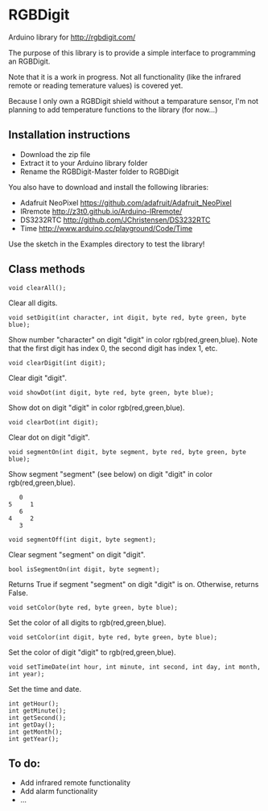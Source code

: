 # RGBDigit
Arduino library for http://rgbdigit.com/

The purpose of this library is to provide a simple interface to programming an RGBDigit.

Note that it is a work in progress. Not all functionality (like the infrared remote or reading temerature values) is covered yet.

Because I only own a RGBDigit shield without a temparature sensor, I'm not planning to add temperature functions to the library (for now...)

## Installation instructions
* Download the zip file
* Extract it to your Arduino library folder
* Rename the RGBDigit-Master folder to RGBDigit
 
You also have to download and install the following libraries:
* Adafruit NeoPixel https://github.com/adafruit/Adafruit_NeoPixel
* IRremote http://z3t0.github.io/Arduino-IRremote/
* DS3232RTC http://github.com/JChristensen/DS3232RTC
* Time http://www.arduino.cc/playground/Code/Time

Use the sketch in the Examples directory to test the library!

## Class methods
    void clearAll();
Clear all digits.

    void setDigit(int character, int digit, byte red, byte green, byte blue);
Show number "character" on digit "digit" in color rgb(red,green,blue). Note that the first digit has index 0, the second digit has index 1, etc.

    void clearDigit(int digit);
Clear digit "digit".

    void showDot(int digit, byte red, byte green, byte blue);
Show dot on digit "digit" in color rgb(red,green,blue).

    void clearDot(int digit);
Clear dot on digit "digit".

    void segmentOn(int digit, byte segment, byte red, byte green, byte blue);
Show segment "segment" (see below) on digit "digit" in color rgb(red,green,blue).

       0
    5     1
       6
    4     2
       3

    void segmentOff(int digit, byte segment);
Clear segment "segment" on digit "digit".

    bool isSegmentOn(int digit, byte segment);
Returns True if segment "segment" on digit "digit" is on.
Otherwise, returns False.

    void setColor(byte red, byte green, byte blue);
Set the color of all digits to rgb(red,green,blue).

    void setColor(int digit, byte red, byte green, byte blue);
Set the color of digit "digit" to rgb(red,green,blue).

    void setTimeDate(int hour, int minute, int second, int day, int month, int year);
Set the time and date.

    int getHour();
    int getMinute();
    int getSecond();
    int getDay();
    int getMonth();
    int getYear();

## To do:
* Add infrared remote functionality
* Add alarm functionality
* ...
